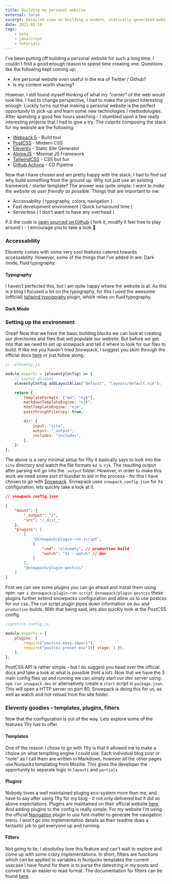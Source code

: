 ```yaml
---
title: Building my personal website
external: false
excerpt: Detailed view on building a modern, statically generated website with 11ty, Webpack deployed to Github Pages with the help of Github Actions
date: 2021-01-19
tags:
    - note
    - javascript
    - tutorials
---
```


I've been putting off building a personal website for such a long time. I couldn't find a good enough reason to spend time creating one. Questions like the following kept coming up:

-   Are personal website _even_ useful in the era of Twitter / Github?
-   Is my content worth sharing?

However, I still found myself thinking of what my _"corner"_ of the web would look like. I had to change perspective, I had to make the project interesting enough. Luckily turns out that making a personal website is the perfect opportunity to pick-up and learn some new technologies / methodologies. After spending a good few hours seaching - I stumbled upon a few really interesting projects that I had to give a try. The culprits composing the stack for my webiste are the following:

-   [Webpack 5](https://webpack.js.org/) - Build tool
-   [PostCSS](https://postcss.org/) - Modern CSS
-   [Eleventy](https://www.11ty.dev/) - Static Site Generator
-   [AlpineJS](https://github.com/alpinejs/alpine) - Minimal JS Framework
-   [TailwindCSS](https://tailwindcss.com/) - CSS but fun
-   [Github Actions](https://github.com/features/actions) - CD Pipeline

Now that I have chosen and am pretty happy with the stack, I had to find out why build something from the ground up. Why not just use an existing framework / starter template? The answer was quite simple: _I want to make the website as user friendly as possible._ Things that are important to me:

-   Accessability ( typography, colors, navigation )
-   Fast development environment ( Quick turnaround time )
-   Serverless ( I don't want to have any overhead )

P.S the code is [open sourced on Github](https://github.com/robalaban/notes) ( fork it, modify it feel free to play around ) - I encourage you to take a look 👀

### Accessability

Eleventy comes with some very cool features catered towards accessability. However, some of the things that I've added in are: Dark mode, fluid typography.

#### Typography

I haven't perfected this, but I am quite happy where the website is at. As this is a blog I focused a lot on the typography, for this I used the awesome (official) [tailwind typogprahy](https://github.com/tailwindlabs/tailwindcss-typography) plugin, which relies on fluid typography

#### Dark Mode

### Setting up the environment

Great! Now that we have the basic building blocks we can look at creating our directories and files that will populate our website. But before we get into that we need to set up snowpack and tell it where to look for our files to build. If like me you haven't tried Snowpack, I suggest you skim through the official docs [here](https://www.snowpack.dev/#config-files) or just follow along.

```js
// .eleventy.js

module.exports = (eleventyConfig) => {
    // Layout aliases
    eleventyConfig.addLayoutAlias("default", "layouts/default.njk");

    return {
        templateFormats: ["md", "njk"],
        markdownTemplateEngine: "njk",
        htmlTemplateEngine: "njk",
        passthroughFileCopy: true,

        dir: {
            input: "site",
            output: "_output",
            includes: "includes",
        },
    };
};
```

The above is a _very_ minimal setup for 11ty it basically says to look into the `site` directory and watch the file formats `md & njk`. The resulting output after parsing will go into the `_output` folder. However, in order to make this work we need some sort of bundler to aid in the process - for this I have chosen to go with [Snowpack](https://www.snowpack.dev/). Snowpack uses `snowpack.config.json` for its configuration, lets quickly take a look at it.

```json
// snowpack.config.json

{
    "mount": {
        "_output": "/",
        "src": "/_dist_"
    },
    "plugins": [
        [
            "@snowpack/plugin-run-script",
            {
                "cmd": "eleventy", // production build
                "watch": "$1 --watch" // dev
            }
        ],
        "@snowpack/plugin-postcss"
    ]
}
```

First we can see some plugins you can go ahead and install them using npm: `npm i @snowpack/plugin-run-script @snowpack/plugin-postcss` these plugins further extend snowpacks configuration and allow us to use postcss for our css. The run script plugin pipes down information on `dev` and `production` builds. With that being said, lets also quickly look at the PostCSS config.

```js
//postcss.config.js

module.exports = {
    plugins: [
        require("postcss-easy-import"),
        require("postcss-preset-env")({ stage: 3 }),
    ],
};
```

PostCSS API is rather simple - but I do suggest you head over the official docs and take a look at what is possible (hint a lot). Now that we have the 3 main config files up and running we can simply start our dev server using: `npm run snowpack dev` or alternatively create a `start` script in `package.json`. This will open a HTTP server on port 80, Snowpack is doing this for us, as well as watch and hot-reload from the site folder.

### Eleventy goodies - templates, plugins, filters

Now that the configuration is out of the way. Lets explore some of the features 11ty has to offer.

#### Templates

One of the reason I chose to go with 11ty is that it allowed me to make a choice on what templting engine I could use. Each individual blog post or "note" as I call them are written in Markdown, however all the other pages use Nunjucks templating from Mozilla. This gives the developer the opportunity to separate logic in `layouts` and `partials`.

#### Plugins

Nobody loves a well maintained pluging eco-system more than me, and have to say after using 11ty for my blog - it not only delivered but it did so above expectations. Plugins are maintained on their official website [here](https://www.11ty.dev/docs/plugins/). And adding plugins to the config is really simple. For my website I'm using the official [Navigation](https://www.11ty.dev/docs/plugins/navigation/) plugin to use font-matter to generate the navigation menu. I won't go into implementation details as their readme does a fantastic job to get everyone up and running.

#### Filters

Not going to lie, I absolutley love this feature and can't wait to explore and come up with some crazy implementations. In short, filters are functions which can be applied to variables in Nunjucks templates the current usecase I have found for them is to parse the datestring in my posts and convert it to an easier to read format. The documentation for filters can be found [here](https://www.11ty.dev/docs/filters/).
